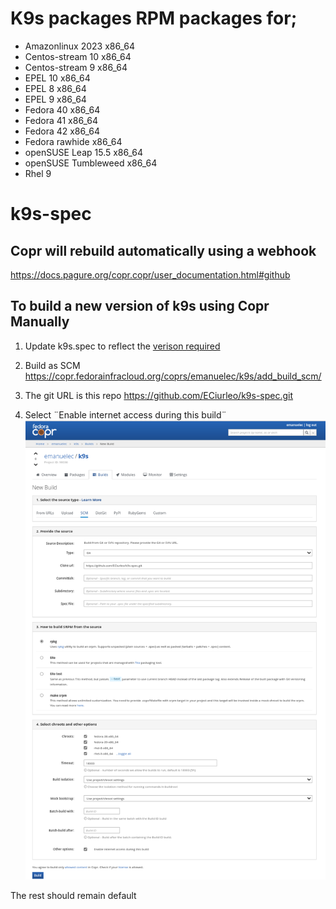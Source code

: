 # K9s packages RPM packages for; 

* Amazonlinux 2023	x86_64
* Centos-stream 10	x86_64
* Centos-stream 9	x86_64
* EPEL 10	x86_64
* EPEL 8	x86_64
* EPEL 9	x86_64
* Fedora 40	x86_64
* Fedora 41	x86_64
* Fedora 42	x86_64
* Fedora rawhide	x86_64
* openSUSE Leap 15.5	x86_64
* openSUSE Tumbleweed	x86_64
* Rhel 9

# k9s-spec

## Copr will rebuild automatically using a webhook
https://docs.pagure.org/copr.copr/user_documentation.html#github 

## To build a new version of k9s using Copr Manually

1. Update k9s.spec to reflect the [verison required](https://github.com/derailed/k9s/releases)

2. Build as SCM
https://copr.fedorainfracloud.org/coprs/emanuelec/k9s/add_build_scm/

3. The git URL is this repo 
https://github.com/ECiurleo/k9s-spec.git

4. Select ¨Enable internet access during this build¨
![Screenshot of Copr Build screen with correct settings](images/screenshot.png)

The rest should remain default



